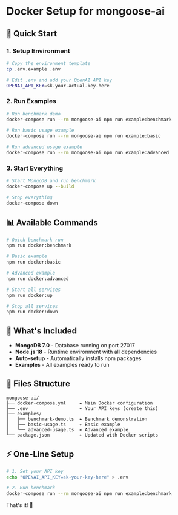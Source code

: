 # Docker Setup for mongoose-ai

## 🚀 Quick Start

### 1. Setup Environment
```bash
# Copy the environment template
cp .env.example .env

# Edit .env and add your OpenAI API key
OPENAI_API_KEY=sk-your-actual-key-here
```

### 2. Run Examples
```bash
# Run benchmark demo
docker-compose run --rm mongoose-ai npm run example:benchmark

# Run basic usage example  
docker-compose run --rm mongoose-ai npm run example:basic

# Run advanced usage example
docker-compose run --rm mongoose-ai npm run example:advanced
```

### 3. Start Everything
```bash
# Start MongoDB and run benchmark
docker-compose up --build

# Stop everything
docker-compose down
```

## 📊 Available Commands

```bash
# Quick benchmark run
npm run docker:benchmark

# Basic example
npm run docker:basic  

# Advanced example
npm run docker:advanced

# Start all services
npm run docker:up

# Stop all services  
npm run docker:down
```

## 🔧 What's Included

- **MongoDB 7.0** - Database running on port 27017
- **Node.js 18** - Runtime environment with all dependencies
- **Auto-setup** - Automatically installs npm packages
- **Examples** - All examples ready to run

## 📁 Files Structure

```
mongoose-ai/
├── docker-compose.yml     ← Main Docker configuration
├── .env                   ← Your API keys (create this)
├── examples/
│   ├── benchmark-demo.ts  ← Benchmark demonstration
│   ├── basic-usage.ts     ← Basic example
│   └── advanced-usage.ts  ← Advanced example
└── package.json           ← Updated with Docker scripts
```

## ⚡ One-Line Setup

```bash
# 1. Set your API key
echo "OPENAI_API_KEY=sk-your-key-here" > .env

# 2. Run benchmark
docker-compose run --rm mongoose-ai npm run example:benchmark
```

That's it! 🎉